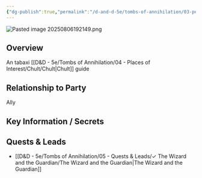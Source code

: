 ```yaml
---
{"dg-publish":true,"permalink":"/d-and-d-5e/tombs-of-annihilation/03-people-we-ve-met-np-cs/flask-of-wine/","noteIcon":"","created":"2025-08-06T13:08:47.779-05:00","updated":"2025-08-06T19:21:51.177-05:00"}
---
```


![Pasted image 20250806192149.png](/img/user/D&D%20-%205e/Tombs%20of%20Annihilation/Image%20Archive/Pasted%20image%2020250806192149.png)
## Overview
An tabaxi [[D&D - 5e/Tombs of Annihilation/04 - Places of Interest/Chult/Chult\|Chult]] guide

## Relationship to Party
Ally

## Key Information / Secrets

## Quests & Leads
- [[D&D - 5e/Tombs of Annihilation/05 - Quests & Leads/✓ The Wizard and the Guardian/The Wizard and the Guardian\|The Wizard and the Guardian]] 
